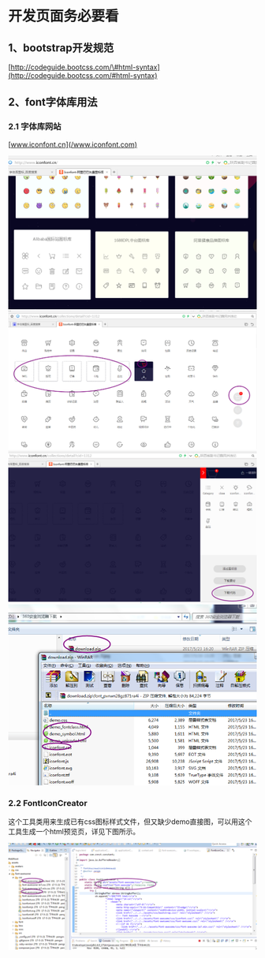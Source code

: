 # 开发页面务必要看

## 1、bootstrap开发规范

[http://codeguide.bootcss.com/\#html-syntax](http://codeguide.bootcss.com/#html-syntax)

## 2、font字体库用法

### 2.1 字体库网站

[www.iconfont.cn](/www.iconfont.com)

![](/assets/01.png)  
![](/assets/02.png)  
![](/assets/03.png)  
![](/assets/04.png)

### 2.2  FontIconCreator

这个工具类用来生成已有css图标样式文件，但又缺少demo直接图，可以用这个工具生成一个html预览页，详见下图所示。

![](/assets/FontIconCreator.png)
